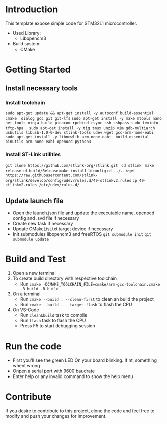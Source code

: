 # Introduction 
This template expose simple code for STM32L1 microcontroller.

* Used Library:
    * Libopencm3
* Build system:
    * CMake

# Getting Started

## Install necessary tools

### Install toolchain
```sudo apt-get update && apt-get install -y autoconf build-essential cmake  dialog gcc git git-lfs```
```sudo apt-get install -y make mtools nano net-tools ninja-build picocom rpcbind rsync ssh sshpass sudo texinfo tftp-hpa  ```
```sudo apt-get install -y tig tmux unzip vim gdb-multiarch usbutils libusb-1.0-0-dev stlink-tools udev wget gcc-arm-none-eabi```
```sudo apt-get install -y libnewlib-arm-none-eabi  build-essential binutils-arm-none-eabi openocd python3```
        

### Install ST-Link utilities
  ```git clone https://github.com/stlink-org/stlink.git ```
  ```cd stlink ```
  ```make release```
  ```cd build/Release```
  ```make install```
  ```ldconfig```
  ```cd ../..``` 
  ```wget https://raw.githubusercontent.com/stlink-org/stlink/develop/config/udev/rules.d/49-stlinkv2.rules```
  ```cp 49-stlinkv2.rules /etc/udev/rules.d/```

## Update launch file
 * Open the launch.json file and update the executable name, openocd config and .svd file if necessary
 * Create new task if necessary
 * Update CMakeList.txt  target device if necessary
 * Init submodules libopencm3 and freeRTOS 
``` git submodule init ```
``` git submodule update ```

# Build and Test
 1. Open a new terminal
 2. To create build directory with respective toolchain
    * Run ``` cmake -DCMAKE_TOOLCHAIN_FILE=cmake/arm-gcc-toolchain.cmake -B build -B build ```
 3.	On a terminal
    * Run ```cmake --build . --clean-first``` to clean an build the project
    * Run ```cmake --build . --target flash``` to flash the CPU
 4. On VS-Code 
    * Run ```clean&build``` task to compile
    * Run ```flash``` task to flash the CPU 
    * Press F5 to start debugging session

# Run the code
  * First you'll see the green LED On your board blinking. If nt, something whent wrong
  * Onpen a serial port with 9600 baudrate
  * Enter help or any invalid command to show the help menu

# Contribute
If you desire to contribute to this project, clone the code and feel free to modify 
and push your changes for improvement.
